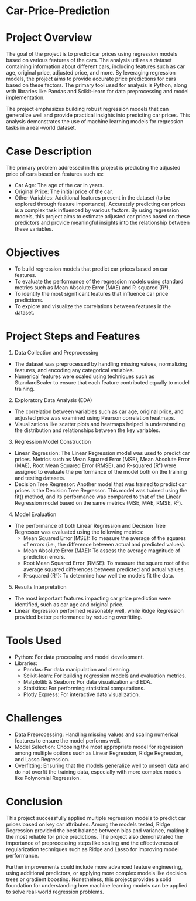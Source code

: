 # Car-Price-Prediction
# Project Overview
The goal of the project is to predict car prices using regression models based on various features of the cars. The analysis utilizes a dataset containing information about different cars, including features such as car age, original price, adjusted price, and more. By leveraging regression models, the project aims to provide accurate price predictions for cars based on these factors. The primary tool used for analysis is Python, along with libraries like Pandas and Scikit-learn for data preprocessing and model implementation.

The project emphasizes building robust regression models that can generalize well and provide practical insights into predicting car prices. This analysis demonstrates the use of machine learning models for regression tasks in a real-world dataset.

# Case Description
The primary problem addressed in this project is predicting the adjusted price of cars based on features such as:
  - Car Age: The age of the car in years.
  - Original Price: The initial price of the car.
  - Other Variables: Additional features present in the dataset (to be explored through feature importance).
Accurately predicting car prices is a complex task influenced by various factors. By using regression models, this project aims to estimate adjusted car prices based on these predictors and provide meaningful insights into the relationship between these variables.

# Objectives
- To build regression models that predict car prices based on car features.
- To evaluate the performance of the regression models using standard metrics such as Mean Absolute Error (MAE) and R-squared (R²).
- To identify the most significant features that influence car price predictions.
- To explore and visualize the correlations between features in the dataset.

# Project Steps and Features
1. Data Collection and Preprocessing
  - The dataset was preprocessed by handling missing values, normalizing features, and encoding any categorical variables.
  - Numerical features were scaled using techniques such as StandardScaler to ensure that each feature contributed equally to model training.

2. Exploratory Data Analysis (EDA)
  - The correlation between variables such as car age, original price, and adjusted price was examined using Pearson correlation heatmaps.
  - Visualizations like scatter plots and heatmaps helped in understanding the distribution and relationships between the key variables.

3. Regression Model Construction
- Linear Regression: The Linear Regression model was used to predict car prices. Metrics such as Mean Squared Error (MSE), Mean Absolute Error (MAE), Root Mean Squared Error (RMSE), and R-squared (R²) were assigned to evaluate the performance of the model both on the training and testing datasets.
- Decision Tree Regressor: Another model that was trained to predict car prices is the Decision Tree Regressor. This model was trained using the fit() method, and its performance was compared to that of the Linear Regression model based on the same metrics (MSE, MAE, RMSE, R²).

4. Model Evaluation
- The performance of both Linear Regression and Decision Tree Regressor was evaluated using the following metrics:
  - Mean Squared Error (MSE): To measure the average of the squares of errors (i.e., the difference between actual and predicted values).
  - Mean Absolute Error (MAE): To assess the average magnitude of prediction errors.
  - Root Mean Squared Error (RMSE): To measure the square root of the average squared differences between predicted and actual values.
  - R-squared (R²): To determine how well the models fit the data.

5. Results Interpretation
- The most important features impacting car price prediction were identified, such as car age and original price.
- Linear Regression performed reasonably well, while Ridge Regression provided better performance by reducing overfitting.

# Tools Used
- Python: For data processing and model development.
- Libraries:
  - Pandas: For data manipulation and cleaning.
  - Scikit-learn: For building regression models and evaluation metrics.
  - Matplotlib & Seaborn: For data visualization and EDA.
  - Statistics: For performing statistical computations.
  - Plotly Express: For interactive data visualization.

# Challenges
- Data Preprocessing: Handling missing values and scaling numerical features to ensure the model performs well.
- Model Selection: Choosing the most appropriate model for regression among multiple options such as Linear Regression, Ridge Regression, and Lasso Regression.
- Overfitting: Ensuring that the models generalize well to unseen data and do not overfit the training data, especially with more complex models like Polynomial Regression.

# Conclusion
This project successfully applied multiple regression models to predict car prices based on key car attributes. Among the models tested, Ridge Regression provided the best balance between bias and variance, making it the most reliable for price predictions. The project also demonstrated the importance of preprocessing steps like scaling and the effectiveness of regularization techniques such as Ridge and Lasso for improving model performance.

Further improvements could include more advanced feature engineering, using additional predictors, or applying more complex models like decision trees or gradient boosting. Nonetheless, this project provides a solid foundation for understanding how machine learning models can be applied to solve real-world regression problems.
